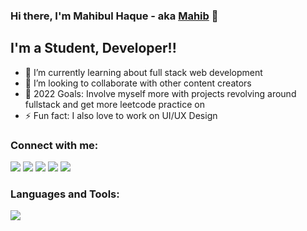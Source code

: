 ### Hi there, I'm Mahibul Haque - aka [Mahib][website] 👋

## I'm a Student, Developer!!

- 🌱 I’m currently learning about full stack web development 
- 👯 I’m looking to collaborate with other content creators
- 🥅 2022 Goals: Involve myself more with projects revolving around fullstack and get more leetcode practice on
- ⚡ Fun fact: I also love to work on UI/UX Design

### Connect with me:

[![](https://img.shields.io/badge/gmail-EA4335?style=for-the-badge&logo=gmail&logoColor=white)][gmail]
[![](https://img.shields.io/badge/behance-053eff?style=for-the-badge&logo=behance&logoColor=white)](https://behance.net/mahibhaque)
[![](https://img.shields.io/badge/twitter-1DA1F2?style=for-the-badge&logo=twitter&logoColor=white)](https://twitter.com/Mahibul45291325)
[![](https://img.shields.io/badge/linkedin-%230077B5.svg?style=for-the-badge&logo=linkedin)](https://linkedin.com/in/mahibul-haque-969160202)
[![](https://img.shields.io/badge/facebook-4267B2?style=for-the-badge&logo=facebook&logoColor=white)](https://facebook.com/mahibhaque)


### Languages and Tools:

<p align="left">
  <a href="https://skillicons.dev">
    <img src="https://skillicons.dev/icons?i=vscode,html,css,styledcomponents,tailwind,materialui,js,react,redux,nextjs,nodejs,express,mysql,mongodb,prisma,redis,firebase,py,tensorflow,git,github,linux,heroku,netlify,vercel"/>
  </a>
</p>







[website]: https://mahibulhaque.netlify.app
[twitter]: https://twitter.com/Mahibul45291325
[facebook]: https://facebook.com/mahibhaque
[linkedin]: https://linkedin.com/in/mahibul-haque-969160202
[behance]: https://behance.net/mahibhaque
[gmail]: mailto:mahibulhaque2000@gmail.com
